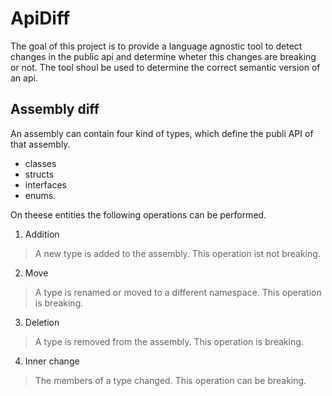 # ApiDiff
The goal of this project is to provide a language agnostic tool to detect changes in the public api and determine wheter this changes are breaking or not. The tool shoul be used to determine the correct semantic version of an api.

## Assembly diff
An assembly can contain four kind of types, which define the publi API of that assembly.
* classes
* structs
* interfaces
* enums.

On theese entities the following operations can be performed.

1. Addition
> A new type is added to the assembly. This operation ist not breaking.

2. Move
> A type is renamed or moved to a different namespace. This operation is breaking.

3. Deletion
> A type is removed from the assembly. This operation is breaking.

4. Inner change
> The members of a type changed. This operation can be breaking.

